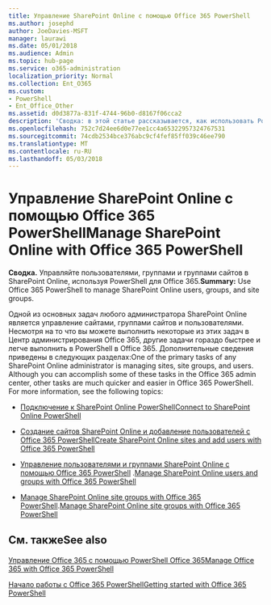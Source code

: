 ```yaml
---
title: Управление SharePoint Online с помощью Office 365 PowerShell
ms.author: josephd
author: JoeDavies-MSFT
manager: laurawi
ms.date: 05/01/2018
ms.audience: Admin
ms.topic: hub-page
ms.service: o365-administration
localization_priority: Normal
ms.collection: Ent_O365
ms.custom:
- PowerShell
- Ent_Office_Other
ms.assetid: d0d3877a-831f-4744-96b0-d8167f06cca2
description: 'Сводка: в этой статье рассказывается, как использовать PowerShell в Office 365 для управления пользователями, группами и группами сайтов в SharePoint Online.'
ms.openlocfilehash: 752c7d24ee6d0e77ee1cc4a65322957324767531
ms.sourcegitcommit: 74cdb2534bce376abc9cf4fef85ff039c46ee790
ms.translationtype: MT
ms.contentlocale: ru-RU
ms.lasthandoff: 05/03/2018
---
```

# <a name="manage-sharepoint-online-with-office-365-powershell"></a><span data-ttu-id="b73b8-103">Управление SharePoint Online с помощью Office 365 PowerShell</span><span class="sxs-lookup"><span data-stu-id="b73b8-103">Manage SharePoint Online with Office 365 PowerShell</span></span>

 <span data-ttu-id="b73b8-104">**Сводка.** Управляйте пользователями, группами и группами сайтов в SharePoint Online, используя PowerShell для Office 365.</span><span class="sxs-lookup"><span data-stu-id="b73b8-104">**Summary:** Use Office 365 PowerShell to manage SharePoint Online users, groups, and site groups.</span></span>
  
<span data-ttu-id="b73b8-p101">Одной из основных задач любого администратора SharePoint Online является управление сайтами, группами сайтов и пользователями. Несмотря на то что вы можете выполнить некоторые из этих задач в Центр администрирования Office 365, другие задачи гораздо быстрее и легче выполнить в PowerShell в Office 365. Дополнительные сведения приведены в следующих разделах:</span><span class="sxs-lookup"><span data-stu-id="b73b8-p101">One of the primary tasks of any SharePoint Online administrator is managing sites, site groups, and users. Although you can accomplish some of these tasks in the Office 365 admin center, other tasks are much quicker and easier in Office 365 PowerShell. For more information, see the following topics:</span></span>

- [<span data-ttu-id="b73b8-108">Подключение к SharePoint Online PowerShell</span><span class="sxs-lookup"><span data-stu-id="b73b8-108">Connect to SharePoint Online PowerShell</span></span>](https://docs.microsoft.com/en-us/powershell/sharepoint/sharepoint-online/connect-sharepoint-online?view=sharepoint-ps)
  
- [<span data-ttu-id="b73b8-109">Создание сайтов SharePoint Online и добавление пользователей с Office 365 PowerShell</span><span class="sxs-lookup"><span data-stu-id="b73b8-109">Create SharePoint Online sites and add users with Office 365 PowerShell</span></span>](create-sharepoint-sites-and-add-users-with-powershell.md)
    
- <span data-ttu-id="b73b8-110">[Управление пользователями и группами SharePoint Online с помощью Office 365 PowerShell](manage-sharepoint-users-and-groups-with-powershell.md) .</span><span class="sxs-lookup"><span data-stu-id="b73b8-110">[Manage SharePoint Online users and groups with Office 365 PowerShell](manage-sharepoint-users-and-groups-with-powershell.md)</span></span>
    
- <span data-ttu-id="b73b8-111">[Manage SharePoint Online site groups with Office 365 PowerShell](manage-sharepoint-site-groups-with-powershell.md).</span><span class="sxs-lookup"><span data-stu-id="b73b8-111">[Manage SharePoint Online site groups with Office 365 PowerShell](manage-sharepoint-site-groups-with-powershell.md)</span></span>
    
## <a name="see-also"></a><span data-ttu-id="b73b8-112">См. также</span><span class="sxs-lookup"><span data-stu-id="b73b8-112">See also</span></span>

#### 

[<span data-ttu-id="b73b8-113">Управление Office 365 с помощью PowerShell Office 365</span><span class="sxs-lookup"><span data-stu-id="b73b8-113">Manage Office 365 with Office 365 PowerShell</span></span>](manage-office-365-with-office-365-powershell.md)
  
[<span data-ttu-id="b73b8-114">Начало работы с Office 365 PowerShell</span><span class="sxs-lookup"><span data-stu-id="b73b8-114">Getting started with Office 365 PowerShell</span></span>](getting-started-with-office-365-powershell.md)

